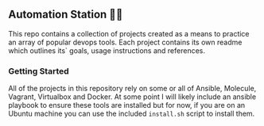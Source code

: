 ## Automation Station :robot::station:

This repo contains a collection of projects created as a means to practice an array of popular devops tools. Each project contains its own readme which outlines its` goals, usage instructions and references.

### Getting Started

All of the projects in this repository rely on some or all of Ansible, Molecule, Vagrant, Virtualbox and Docker. At some point I will likely include an ansible playbook to ensure these tools are installed but for now, if you are on an Ubuntu machine you can use the included `install.sh` script to install them.